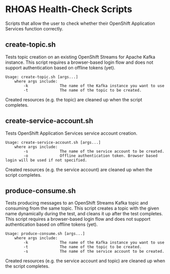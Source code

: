# RHOAS Health-Check Scripts

Scripts that allow the user to check whether their OpenShift Application Services function correctly.

## create-topic.sh
Tests topic creation on an existing OpenShift Streams for Apache Kafka instance. This script requires a browser-based login flow and does not support authentication based on offline tokens (yet).

```
Usage: create-topic.sh [args...]
    where args include:
        -k              The name of the Kafka instance you want to use
        -t              The name of the topic to be created.
```

Created resources (e.g. the topic) are cleaned up when the script completes.

## create-service-account.sh
Tests OpenShift Application Services service account creation.

```
Usage: create-service-account.sh [args...]
    where args include:
        -s              The name of the service account to be created.
        -o              Offline authentication token. Browser based login will be used if not specified.
```

Created resources (e.g. the service account) are cleaned up when the script completes.

## produce-consume.sh
Tests producing messages to an OpenShift Streams Kafka topic and consuming from the same topic. This script creates a topic with the given name dynamically during the test, and cleans it up after the test completes. This script requires a browser-based login flow and does not support authentication based on offline tokens (yet).

```
Usage: produce-consume.sh [args...]
    where args include:
        -k              The name of the Kafka instance you want to use
        -t              The name of the topic to be created.
        -s              The name of the service account to be created.
```

Created resources (e.g. the service account and topic) are cleaned up when the script completes.